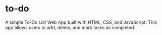 # to-do
A simple To-Do List Web App built with HTML, CSS, and JavaScript. This app allows users to add, delete, and mark tasks as completed.

